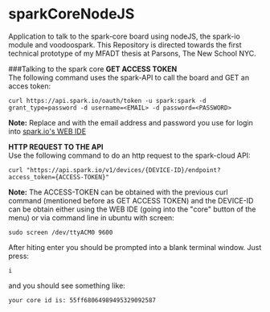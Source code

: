 sparkCoreNodeJS
===============

Application to talk to the spark-core board using nodeJS, the spark-io module and voodoospark. This Repository is directed towards the first technical prototype of my MFADT thesis at Parsons, The New School NYC.

###Talking to the spark core
__GET ACCESS TOKEN__</br>
The following command uses the spark-API to call the board and GET an acces token:

	curl https://api.spark.io/oauth/token -u spark:spark -d grant_type=password -d username=<EMAIL> -d password=<PASSWORD>

__Note:__ Replace <EMAIL> and <PASSWORD> with the email address and password you use  for login into [spark.io's WEB IDE](http://spark.io/build)


__HTTP REQUEST TO THE API__</br>
Use the following command to do an http request to the spark-cloud API:

	curl "https://api.spark.io/v1/devices/{DEVICE-ID}/endpoint?access_token={ACCESS-TOKEN}"

__Note:__ The ACCESS-TOKEN can be obtained with the previous curl command (mentioned before as GET ACCESS TOKEN) and the DEVICE-ID can be obtain either using the WEB IDE (going into the "core" button of the menu) or via command line in ubuntu with screen: 

	sudo screen /dev/ttyACM0 9600

After hiting enter you should be prompted into a blank terminal window. Just press:

	i

and you should see something like:

	your core id is: 55ff68064989495329092587


